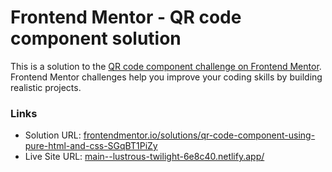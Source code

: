 # Frontend Mentor - QR code component solution

This is a solution to the [QR code component challenge on Frontend Mentor](https://www.frontendmentor.io/challenges/qr-code-component-iux_sIO_H). Frontend Mentor challenges help you improve your coding skills by building realistic projects.

### Links

- Solution URL: [frontendmentor.io/solutions/qr-code-component-using-pure-html-and-css-SGqBT1PiZy](https://www.frontendmentor.io/solutions/qr-code-component-using-pure-html-and-css-SGqBT1PiZy)
- Live Site URL: [main--lustrous-twilight-6e8c40.netlify.app/](https://main--lustrous-twilight-6e8c40.netlify.app/)
